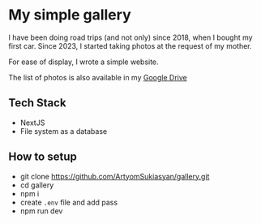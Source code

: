 # My simple gallery

I have been doing road trips (and not only) since 2018, when I bought my first car. Since 2023, I started taking photos at the request of my mother.

For ease of display, I wrote a simple website.

The list of photos is also available in my [Google Drive](https://drive.google.com/drive/u/0/folders/1AS5F6sgSSffWyrvnYlLq9EKoyQ9w_mIQ)

## Tech Stack
- NextJS
- File system as a database

## How to setup
- git clone https://github.com/ArtyomSukiasyan/gallery.git
- cd gallery
- npm i
- create `.env` file and add pass
- npm run dev

